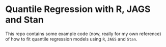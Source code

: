 # Quantile Regression with R, JAGS and Stan

This repo contains some example code (now, really for my own reference) of how
to fit quantile regression models using `R`, `JAGS` and `Stan`.



